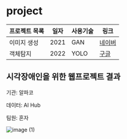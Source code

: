 # project

프로젝트 목록 | 일자 | 사용기술 | 링크
--------------|------|----------|-----|
이미지 생성 | 2021 | GAN | [네이버](http://www.naver.com)
객체탐지 | 2022 | YOLO | [구글](http://wwww.google.com)

시각장애인을 위한 웹프로젝트 결과
-- 
기관: 알파코

데이터: AI Hub

팀원: 혼자

![image (1)](https://github.com/guscldns/project/assets/130722839/abbba655-b1e9-47c5-8241-7c5751fb5e42)

